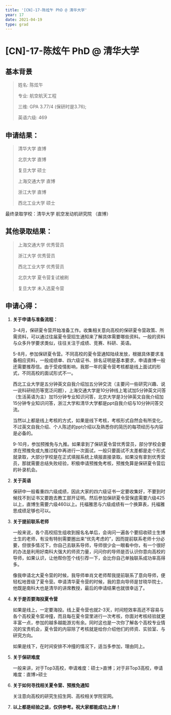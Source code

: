 ```yaml
---
title: '[CN]-17-陈炫午 PhD @ 清华大学'
year: 17
date: 2021-04-19
type: grad
---
```


# [CN]-17-陈炫午 PhD @ 清华大学

##  基本背景 

> 姓名:  陈炫午
>
> 专业:  航空航天工程
>
> 三维:  GPA 3.77/4 (保研时是3.76);
>
> 英语六级: 469

 

## 申请结果：

> 
> 清华大学 直博
> 
> 北京大学 直博
> 
> 复旦大学 硕士
> 
> 上海交通大学 直博
> 
> 浙江大学 直博
> 
> 西北工业大学 硕士

 

最终录取学校：清华大学 航空发动机研究院 （直博）


## 其他录取结果： 

> 上海交通大学 优秀营员
> 
> 浙江大学	优秀营员
> 
> 西北工业大学 优秀营员 
> 
> 北京大学 夏令营复试被刷
> 
> 复旦大学 未入选夏令营

 

## 申请心得：

1.  **关于申请与准备流程：**

	3-4月，保研夏令营开始准备工作。收集相关意向高校的保研夏令营政策、所需资料，可以通过往届夏令营招生通知来了解具体需要哪些资料。一般的资料与众多升学要求类似，往往关注于成绩、竞赛、科研、英语。

	5-8月，参加保研夏令营。不同高校的夏令营通知陆续发放，根据具体要求准备相应资料，一般成绩单、四六级证书、排名证明是基本要求，申请直博一般还需要推荐信。由于受疫情影响，我那一年的夏令营考核都是线上面试的形式，不同高校的面试形式不一。

	西北工业大学是五分钟英文自我介绍加五分钟交流（主要问一些研究兴趣、说一说科研经历等宽泛问题），上海交通大学是10分钟线上笔试加5分钟英文问答（生活英语为主）加15分钟专业知识问答，北京大学是3分钟英文自我介绍加15分钟专业知识问答，浙江大学和清华大学都是ppt自我介绍与10分钟问答交流。

	当然以上都是线上考核的方式，如果是线下考核，考核形式自然会有所变化。不过英文自我介绍、个人陈述的ppt介绍以及熟悉你的简历的每项经历与内容是必备的。

	9-10月，参加预推免与九推。如果拿到了保研夏令营优秀营员，部分学校会要求在预推免或九推过程中再进行一次面试，一般只要面试不太差都是走个形式就录取，大部分学校是在正式填报系统上填报直接录取。如果没有拿到优秀营员，那就需要总结失败经验，积极申请预推免考核，预推免算是保研夏令营后的补录机会。

 

2. **关于英语**

	保研中一般看重四六级成绩，因此大家的四六级证书一定要收集好，不要到时候找不到证书又要跑去教工部开证明。然后参加保研夏令营保底需要六级425以上，直博生需要六级460以上。托福雅思与六级成绩有一个换算表，托福雅思成绩足够也可以。

 

3. **关于提前联系老师**

	一般来说，各个高校招生组收到报名名单后，会询问一遍各个要招收硕士生博士生的老师，有没有特别需要圈出来“优先考虑的”，因而提前联系老师十分必要，但很多情况下，你自己去联系导师，导师很少会一眼看中你，有一个很好的办法是利用好南科大强大的师资力量，问问你的导师是否认识你意向高校的导师，如果认识，让他帮你签个线引荐一下，会比你自己单独联系成功率高得多。

	像我申请北大夏令营的时候，我导师单肖文老师帮我提前联系了意向导师，便轻松地晋级了夏令营。申请清华夏令营的时候，我的意向导师是甘晓华院士，他既是南科大也是清华的讲席教授，最后的申请结果也就很幸运了。

 

4. **关于是否要海投夏令营**

	如果是线上，一定要海投。线上夏令营也就2-3天，时间短效率高还不容易与各个高校夏令营冲撞，而且每在夏令营里进行一次考核，你面对考核经验就更丰富一点，参加的越多越能游刃有余。同时这也是一次你了解各个高校专业情况的宝贵机会，夏令营的内容除了考核就是给你介绍他们的师资、实验室、与研究方向。

	如果是线下，在时间安排不冲撞的情况下，适当多参加，理由同上。

 

5. **关于保研难度**

	一般来讲，对于Top3高校，申请难度：硕士>直博；对于非Top3高校，申请难度：直博>硕士

 

6. **关于如何寻找相关夏令营、预推免通知**

	关注意向高校的研究生招生网、高校相关学院官网。

 

7.	**以上都是经验之谈，仅供参考。祝大家都能成功上岸！**